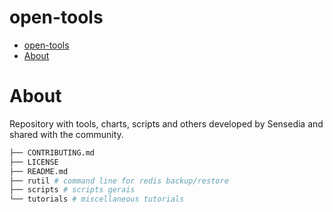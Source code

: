 # open-tools

<!-- TOC -->

- [open-tools](#open-tools)
- [About](#about)

<!-- TOC -->

# About

Repository with tools, charts, scripts and others developed by Sensedia and shared with the community.

```bash
├── CONTRIBUTING.md
├── LICENSE
├── README.md
├── rutil # command line for redis backup/restore
├── scripts # scripts gerais
└── tutorials # miscellaneous tutorials
```

